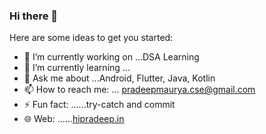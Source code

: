 ### Hi there 👋


Here are some ideas to get you started:

- 🔭 I’m currently working on ...DSA Learning
- 🌱 I’m currently learning ...
- 💬 Ask me about ...Android, Flutter, Java, Kotlin 
- 📫 How to reach me: ... pradeepmaurya.cse@gmail.com
- ⚡ Fun fact: ......try-catch and commit
- 🌐 Web: ......[hipradeep.in](https://hipradeep.in/)
<!-- - 👯 I’m looking to collaborate on ... -->
<!-- - 🤔 I’m looking for help with ... -->

